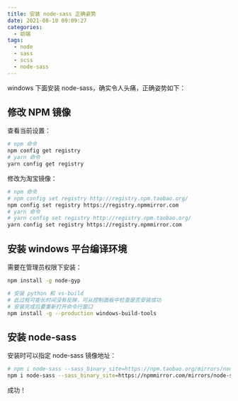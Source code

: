 ```yaml
---
title: 安装 node-sass 正确姿势
date: 2021-08-10 09:09:27
categories:
  - 前端
tags:
  - node
  - sass
  - scss
  - node-sass
---
```


windows 下面安装 node-sass，确实令人头痛，正确姿势如下：

## 修改 NPM 镜像

查看当前设置：

```sh
# npm 命令
npm config get registry
# yarn 命令
yarn config get registry
```

修改为淘宝镜像：

```sh
# npm 命令
# npm config set registry http://registry.npm.taobao.org/
npm config set registry https://registry.npmmirror.com
# yarn 命令
# yarn config set registry http://registry.npm.taobao.org/
yarn config set registry https://registry.npmmirror.com
```

## 安装 windows 平台编译环境

需要在管理员权限下安装：

```sh
npm install -g node-gyp

# 安装 python 和 vs-build
# 此过程可能长时间没有反映，可从控制面板中检查是否安装成功
# 安装完成后要重新打开命令行窗口
npm install -g --production windows-build-tools
```

## 安装 node-sass

安装时可以指定 node-sass 镜像地址：

```sh
# npm i node-sass --sass_binary_site=https://npm.taobao.org/mirrors/node-sass/
npm i node-sass --sass_binary_site=https://npmmirror.com/mirrors/node-sass/
```

成功！
